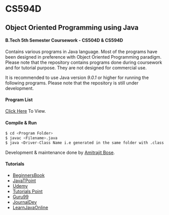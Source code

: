 # CS594D

## Object Oriented Programming using Java
#### B.Tech 5th Semester Coursework - CS504D & CS594D

Contains various programs in Java language. Most of the programs have been designed in preference with Object Oriented Programming paradigm. Please note that the repository contains programs done during coursework and for tutorial purpose. They are not designed for commercial use.

It is recommended to use Java version *9.0.1* or higher for running the following programs. 
Please note that the repository is still under development.

#### Program List 
[Click Here](https://github.com/amitrajitbose/CS594D/blob/master/Java%20Lab%20List.pdf) To View.

#### Compile & Run
```sh
$ cd <Program Folder>
$ javac <Filename>.java
$ java <Driver-Class Name i.e generated in the same folder with .class extension>
```
Development & maintenance done by [Amitrajit Bose](https://in.linkedin.com/in/amitrajitbose).

#### Tutorials

- [BeginnersBook](https://beginnersbook.com/java-tutorial-for-beginners-with-examples/)
- [JavaTPoint](https://www.javatpoint.com/java-tutorial)
- [Udemy](https://www.udemy.com/java-tutorial/)
- [Tutorials Point](https://www.tutorialspoint.com/java/)
- [Guru99](https://www.guru99.com/java-tutorial.html)
- [JournalDev](https://www.journaldev.com/7153/core-java-tutorial)
- [LearnJavaOnline](http://www.learnjavaonline.org/)